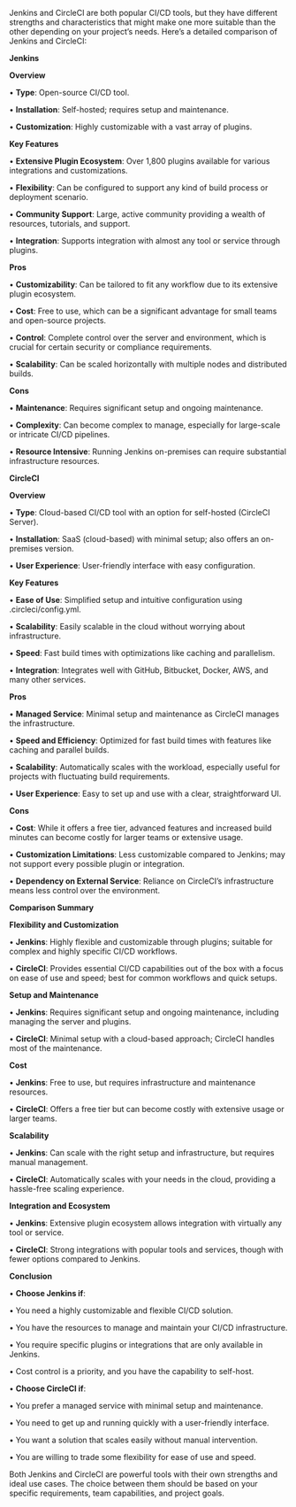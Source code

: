 
Jenkins and CircleCI are both popular CI/CD tools, but they have different strengths and characteristics that might make one more suitable than the other depending on your project’s needs. Here’s a detailed comparison of Jenkins and CircleCI:

  

**Jenkins**

  

**Overview**

  

•  **Type**: Open-source CI/CD tool.

•  **Installation**: Self-hosted; requires setup and maintenance.

•  **Customization**: Highly customizable with a vast array of plugins.

  

**Key Features**

  

•  **Extensive Plugin Ecosystem**: Over 1,800 plugins available for various integrations and customizations.

•  **Flexibility**: Can be configured to support any kind of build process or deployment scenario.

•  **Community Support**: Large, active community providing a wealth of resources, tutorials, and support.

•  **Integration**: Supports integration with almost any tool or service through plugins.

  

**Pros**

  

•  **Customizability**: Can be tailored to fit any workflow due to its extensive plugin ecosystem.

•  **Cost**: Free to use, which can be a significant advantage for small teams and open-source projects.

•  **Control**: Complete control over the server and environment, which is crucial for certain security or compliance requirements.

•  **Scalability**: Can be scaled horizontally with multiple nodes and distributed builds.

  

**Cons**

  

•  **Maintenance**: Requires significant setup and ongoing maintenance.

•  **Complexity**: Can become complex to manage, especially for large-scale or intricate CI/CD pipelines.

•  **Resource Intensive**: Running Jenkins on-premises can require substantial infrastructure resources.

  

**CircleCI**

  

**Overview**

  

•  **Type**: Cloud-based CI/CD tool with an option for self-hosted (CircleCI Server).

•  **Installation**: SaaS (cloud-based) with minimal setup; also offers an on-premises version.

•  **User Experience**: User-friendly interface with easy configuration.

  

**Key Features**

  

•  **Ease of Use**: Simplified setup and intuitive configuration using .circleci/config.yml.

•  **Scalability**: Easily scalable in the cloud without worrying about infrastructure.

•  **Speed**: Fast build times with optimizations like caching and parallelism.

•  **Integration**: Integrates well with GitHub, Bitbucket, Docker, AWS, and many other services.

  

**Pros**

  

•  **Managed Service**: Minimal setup and maintenance as CircleCI manages the infrastructure.

•  **Speed and Efficiency**: Optimized for fast build times with features like caching and parallel builds.

•  **Scalability**: Automatically scales with the workload, especially useful for projects with fluctuating build requirements.

•  **User Experience**: Easy to set up and use with a clear, straightforward UI.

  

**Cons**

  

•  **Cost**: While it offers a free tier, advanced features and increased build minutes can become costly for larger teams or extensive usage.

•  **Customization Limitations**: Less customizable compared to Jenkins; may not support every possible plugin or integration.

•  **Dependency on External Service**: Reliance on CircleCI’s infrastructure means less control over the environment.

  

**Comparison Summary**

  

**Flexibility and Customization**

  

•  **Jenkins**: Highly flexible and customizable through plugins; suitable for complex and highly specific CI/CD workflows.

•  **CircleCI**: Provides essential CI/CD capabilities out of the box with a focus on ease of use and speed; best for common workflows and quick setups.

  

**Setup and Maintenance**

  

•  **Jenkins**: Requires significant setup and ongoing maintenance, including managing the server and plugins.

•  **CircleCI**: Minimal setup with a cloud-based approach; CircleCI handles most of the maintenance.

  

**Cost**

  

•  **Jenkins**: Free to use, but requires infrastructure and maintenance resources.

•  **CircleCI**: Offers a free tier but can become costly with extensive usage or larger teams.

  

**Scalability**

  

•  **Jenkins**: Can scale with the right setup and infrastructure, but requires manual management.

•  **CircleCI**: Automatically scales with your needs in the cloud, providing a hassle-free scaling experience.

  

**Integration and Ecosystem**

  

•  **Jenkins**: Extensive plugin ecosystem allows integration with virtually any tool or service.

•  **CircleCI**: Strong integrations with popular tools and services, though with fewer options compared to Jenkins.

  

**Conclusion**

  

•  **Choose Jenkins if**:

•  You need a highly customizable and flexible CI/CD solution.

•  You have the resources to manage and maintain your CI/CD infrastructure.

•  You require specific plugins or integrations that are only available in Jenkins.

•  Cost control is a priority, and you have the capability to self-host.

•  **Choose CircleCI if**:

•  You prefer a managed service with minimal setup and maintenance.

•  You need to get up and running quickly with a user-friendly interface.

•  You want a solution that scales easily without manual intervention.

•  You are willing to trade some flexibility for ease of use and speed.

  

Both Jenkins and CircleCI are powerful tools with their own strengths and ideal use cases. The choice between them should be based on your specific requirements, team capabilities, and project goals.